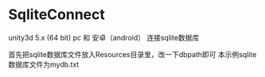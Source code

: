 # SqliteConnect
unity3d 5.x (64 bit) pc 和 安卓（android） 连接sqlite数据库

首先把sqlite数据库文件放入Resources目录里，改一下dbpath即可
本示例sqlite数据库文件为mydb.txt
